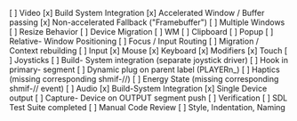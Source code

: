 [ ] Video
   [x] Build System Integration
	 [x] Accelerated Window / Buffer passing
   [x] Non-accelerated Fallback ("Framebuffer")
   [ ] Multiple Windows
	 [ ] Resize Behavior
	 [ ] Device Migration
[ ] WM
   [ ] Clipboard
	 [ ] Popup
	 [ ] Relative- Window Positioning
	 [ ] Focus / Input Routing
	 [ ] Migration / Context rebuilding
[ ] Input
   [x] Mouse
	 [x] Keyboard
	     [x] Modifiers
	 [x] Touch
	 [ ] Joysticks
	     [ ] Build- System integration (separate joystick driver)
			 [ ] Hook in primary- segment
			 [ ] Dynamic plug on parent label (PLAYERn_)
			 [ ] Haptics (missing corresponding shmif-//)
			 [ ] Energy State (missing corresponding shmif-// event)
[ ] Audio
   [x] Build-System Integration
   [x] Single Device output
	 [ ] Capture- Device on OUTPUT segment push
[ ] Verification
   [ ] SDL Test Suite completed
[ ] Manual Code Review
   [ ] Style, Indentation, Naming
